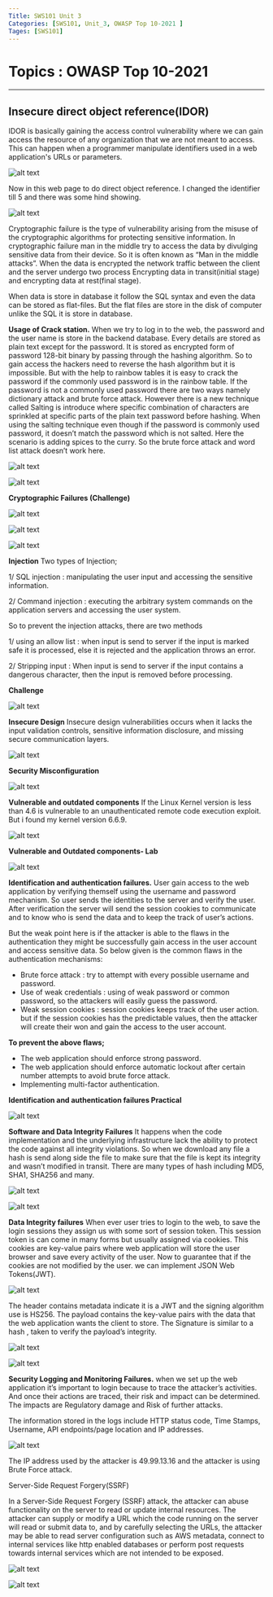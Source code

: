 ```yaml
---
Title: SWS101 Unit 3
Categories: [SWS101, Unit_3, OWASP Top 10-2021 ]
Tages: [SWS101]
---
```


# Topics : OWASP Top 10-2021
---
## Insecure direct object reference(IDOR)
IDOR is basically gaining the access control vulnerability where we can gain access the resource of any organization that we are not meant to access. This can happen when a programmer manipulate identifiers used in a web application's URLs or parameters.

![alt text](../assets/lib/idor.png)

Now in this web page to do direct object reference. I changed the identifier  till 5 and there was some hind showing.

![alt text](../assets/lib/idorchallenge.png)

Cryptographic failure is the type of vulnerability arising from the misuse of the cryptographic algorithms for protecting sensitive information. In cryptographic failure man in the middle try to access the data by divulging sensitive data from their device. So it is often known as “Man in the middle attacks”.  When the data is encrypted the network traffic between the client and the server undergo two process Encrypting data in transit(initial stage) and encrypting data at rest(final stage).

When data is store in database it follow the SQL syntax and even the data can be stored as flat-files. But the flat files are store in the disk of computer unlike the SQL it is store in database.

**Usage of Crack station.**
When we try to log in to the web, the password and the user name is store in the backend  database. Every details are stored as plain text except for the password. It is stored as encrypted form of password 128-bit binary by passing through the hashing algorithm. So to gain access the hackers need to reverse the hash algorithm but it is impossible. But with the help to rainbow tables it is easy to crack the password if the commonly used password is in the rainbow table. If the password is not a commonly used password there are two ways namely dictionary attack and brute force attack. However there is a new technique called Salting is introduce where specific combination of characters are sprinkled at specific parts of the plain text password before hashing. When using the salting technique even though if the password is commonly used password, it doesn’t match the password which is not salted. Here the scenario is adding spices to the curry. So the brute force attack and word list attack doesn’t work here.

![alt text](../assets/lib/hash.png)

![alt text](../assets/lib/crackstation.png)

**Cryptographic Failures (Challenge)**

![alt text](../assets/lib/cfc1.png)

![alt text](../assets/lib/cfc2.png)

![alt text](../assets/lib/cfc3.png)

**Injection**
Two types of Injection;

1/ SQL injection : manipulating the user input and accessing the sensitive information.

2/ Command injection : executing the arbitrary system commands on the application servers and accessing the user system.

So to prevent the injection attacks, there are two methods

1/ using an allow list : when input is send to server if the input is marked safe it is processed, else it is rejected and the application throws an error.

2/ Stripping input : When input is send to server  if the input contains a dangerous character, then the input is removed before processing.

**Challenge**

![alt text](../assets/lib/injection.png)

**Insecure Design**
Insecure design vulnerabilities occurs when it lacks the input validation controls, sensitive information disclosure, and missing secure communication layers.

![alt text](../assets/lib/insecure.png)

**Security Misconfiguration**

![alt text](../assets/lib/misconfiguration.png)

**Vulnerable and outdated components**
If the Linux Kernel version is less than 4.6 is vulnerable to an unauthenticated remote  code execution exploit. But i found my kernel version 6.6.9.

![alt text](../assets/lib/outdated.png)

**Vulnerable and Outdated components- Lab**

![alt text](../assets/lib/outdated2.png)

**Identification and authentication failures.**
User gain access to the web application by verifying themself using the username and password mechanism. So user sends the identities to the server and verify the user.  After verification the server will send the session cookies to communicate and to know who is send the data and to keep the track of user’s actions.

But the weak point here is if the attacker is able to the flaws in the authentication they might be successfully gain access in the user account and access sensitive data. So below given is the common flaws in the authentication mechanisms:

- Brute force attack : try to attempt with every possible username and password.
- Use of weak credentials : using of weak password or common password, so the attackers will easily guess the password.
- Weak session cookies : session cookies keeps track of the user action. but if the session cookies has the predictable values, then the attacker will create their won and gain the access to the user account.

**To prevent the above flaws;**
- The web application should enforce strong password.
- The web application should enforce automatic lockout after certain number attempts to avoid brute force attack.
- Implementing multi-factor authentication.

**Identification and authentication failures Practical**

![alt text](../assets/lib/identification.png)

**Software and Data Integrity Failures**
It happens when the code implementation and the underlying infrastructure lack the ability to protect the code against all integrity violations. So when we download any file a hash is send along side the file to make sure that the file is kept its integrity and wasn’t modified in transit. There are many types of hash including MD5, SHA1, SHA256 and many. 

![alt text](../assets/lib/hash-function-example.webp)

![alt text](../assets/lib/data.png)

**Data Integrity failures**
When ever user tries to login to the web, to save the login sessions they assign us with some sort of session token. This session token is can come in many forms but usually assigned via cookies. This cookies are key-value pairs where web application will store the user browser and save every activity of the user. Now to guarantee that if the cookies are not modified by the user. we can implement JSON Web Tokens(JWT). 

![alt text](../assets/lib/data2.png)

The header contains metadata indicate it is a JWT and the signing algorithm use is HS256. The payload contains the key-value pairs with the data that the web application wants the client to store. The Signature is similar to a hash , taken to verify the payload’s integrity. 

![alt text](../assets/lib/data3.png)

![alt text](../assets/lib/data4.png)

**Security Logging and Monitoring Failures.**
when we set up the web application it’s important to login because to trace the attacker’s activities. And once their actions are traced, their risk and impact can be determined. The impacts are Regulatory damage and Risk of further attacks. 

The information stored in the logs include HTTP status code, Time Stamps, Username, API endpoints/page location and IP addresses.

![alt text](../assets/lib/logging.png)

The IP address used by the attacker is 49.99.13.16 and the attacker is using Brute Force attack.

Server-Side Request Forgery(SSRF)

In a Server-Side Request Forgery (SSRF) attack, the attacker can abuse functionality on the server to read or update internal resources. The attacker can supply or modify a URL which the code running on the server will read or submit data to, and by carefully selecting the URLs, the attacker may be able to read server configuration such as AWS metadata, connect to internal services like http enabled databases or perform post requests towards internal services which are not intended to be exposed.

![alt text](../assets/lib/logging2.png)

![alt text](../assets/lib/logging3.png)